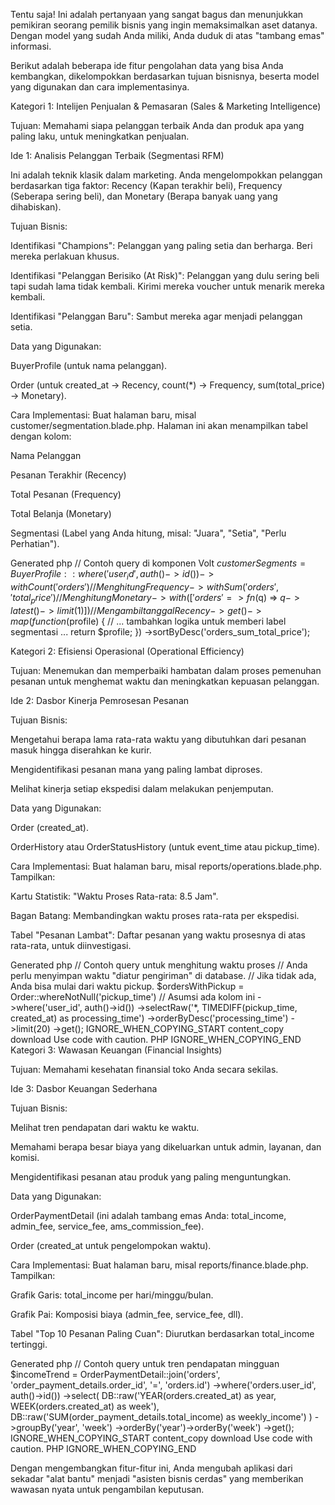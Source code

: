 Tentu saja! Ini adalah pertanyaan yang sangat bagus dan menunjukkan pemikiran seorang pemilik bisnis yang ingin memaksimalkan aset datanya. Dengan model yang sudah Anda miliki, Anda duduk di atas "tambang emas" informasi.

Berikut adalah beberapa ide fitur pengolahan data yang bisa Anda kembangkan, dikelompokkan berdasarkan tujuan bisnisnya, beserta model yang digunakan dan cara implementasinya.

Kategori 1: Intelijen Penjualan & Pemasaran (Sales & Marketing Intelligence)

Tujuan: Memahami siapa pelanggan terbaik Anda dan produk apa yang paling laku, untuk meningkatkan penjualan.

Ide 1: Analisis Pelanggan Terbaik (Segmentasi RFM)

Ini adalah teknik klasik dalam marketing. Anda mengelompokkan pelanggan berdasarkan tiga faktor: Recency (Kapan terakhir beli), Frequency (Seberapa sering beli), dan Monetary (Berapa banyak uang yang dihabiskan).

Tujuan Bisnis:

Identifikasi "Champions": Pelanggan yang paling setia dan berharga. Beri mereka perlakuan khusus.

Identifikasi "Pelanggan Berisiko (At Risk)": Pelanggan yang dulu sering beli tapi sudah lama tidak kembali. Kirimi mereka voucher untuk menarik mereka kembali.

Identifikasi "Pelanggan Baru": Sambut mereka agar menjadi pelanggan setia.

Data yang Digunakan:

BuyerProfile (untuk nama pelanggan).

Order (untuk created_at -> Recency, count(*) -> Frequency, sum(total_price) -> Monetary).

Cara Implementasi:
Buat halaman baru, misal customer/segmentation.blade.php. Halaman ini akan menampilkan tabel dengan kolom:

Nama Pelanggan

Pesanan Terakhir (Recency)

Total Pesanan (Frequency)

Total Belanja (Monetary)

Segmentasi (Label yang Anda hitung, misal: "Juara", "Setia", "Perlu Perhatian").

Generated php
// Contoh query di komponen Volt
$customerSegments = BuyerProfile::where('user_id', auth()->id())
    ->withCount('orders') // Menghitung Frequency
    ->withSum('orders', 'total_price') // Menghitung Monetary
    ->with(['orders' => fn($q) => $q->latest()->limit(1)]) // Mengambil tanggal Recency
    ->get()
    ->map(function($profile) {
        // ... tambahkan logika untuk memberi label segmentasi ...
        return $profile;
    })
    ->sortByDesc('orders_sum_total_price');

Kategori 2: Efisiensi Operasional (Operational Efficiency)

Tujuan: Menemukan dan memperbaiki hambatan dalam proses pemenuhan pesanan untuk menghemat waktu dan meningkatkan kepuasan pelanggan.

Ide 2: Dasbor Kinerja Pemrosesan Pesanan

Tujuan Bisnis:

Mengetahui berapa lama rata-rata waktu yang dibutuhkan dari pesanan masuk hingga diserahkan ke kurir.

Mengidentifikasi pesanan mana yang paling lambat diproses.

Melihat kinerja setiap ekspedisi dalam melakukan penjemputan.

Data yang Digunakan:

Order (created_at).

OrderHistory atau OrderStatusHistory (untuk event_time atau pickup_time).

Cara Implementasi:
Buat halaman baru, misal reports/operations.blade.php. Tampilkan:

Kartu Statistik: "Waktu Proses Rata-rata: 8.5 Jam".

Bagan Batang: Membandingkan waktu proses rata-rata per ekspedisi.

Tabel "Pesanan Lambat": Daftar pesanan yang waktu prosesnya di atas rata-rata, untuk diinvestigasi.

Generated php
// Contoh query untuk menghitung waktu proses
// Anda perlu menyimpan waktu "diatur pengiriman" di database.
// Jika tidak ada, Anda bisa mulai dari waktu pickup.
$ordersWithPickup = Order::whereNotNull('pickup_time') // Asumsi ada kolom ini
    ->where('user_id', auth()->id())
    ->selectRaw('*, TIMEDIFF(pickup_time, created_at) as processing_time')
    ->orderByDesc('processing_time')
    ->limit(20)
    ->get();
IGNORE_WHEN_COPYING_START
content_copy
download
Use code with caution.
PHP
IGNORE_WHEN_COPYING_END
Kategori 3: Wawasan Keuangan (Financial Insights)

Tujuan: Memahami kesehatan finansial toko Anda secara sekilas.

Ide 3: Dasbor Keuangan Sederhana

Tujuan Bisnis:

Melihat tren pendapatan dari waktu ke waktu.

Memahami berapa besar biaya yang dikeluarkan untuk admin, layanan, dan komisi.

Mengidentifikasi pesanan atau produk yang paling menguntungkan.

Data yang Digunakan:

OrderPaymentDetail (ini adalah tambang emas Anda: total_income, admin_fee, service_fee, ams_commission_fee).

Order (created_at untuk pengelompokan waktu).

Cara Implementasi:
Buat halaman baru, misal reports/finance.blade.php. Tampilkan:

Grafik Garis: total_income per hari/minggu/bulan.

Grafik Pai: Komposisi biaya (admin_fee, service_fee, dll).

Tabel "Top 10 Pesanan Paling Cuan": Diurutkan berdasarkan total_income tertinggi.

Generated php
// Contoh query untuk tren pendapatan mingguan
$incomeTrend = OrderPaymentDetail::join('orders', 'order_payment_details.order_id', '=', 'orders.id')
    ->where('orders.user_id', auth()->id())
    ->select(
        DB::raw('YEAR(orders.created_at) as year, WEEK(orders.created_at) as week'),
        DB::raw('SUM(order_payment_details.total_income) as weekly_income')
    )
    ->groupBy('year', 'week')
    ->orderBy('year')->orderBy('week')
    ->get();
IGNORE_WHEN_COPYING_START
content_copy
download
Use code with caution.
PHP
IGNORE_WHEN_COPYING_END

Dengan mengembangkan fitur-fitur ini, Anda mengubah aplikasi dari sekadar "alat bantu" menjadi "asisten bisnis cerdas" yang memberikan wawasan nyata untuk pengambilan keputusan.